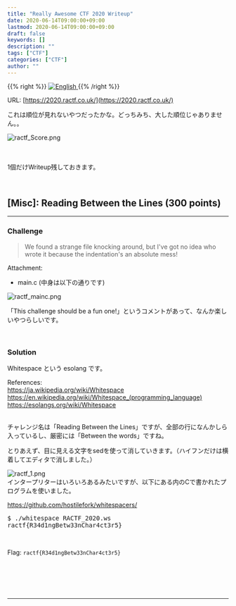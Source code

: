 ```yaml
---
title: "Really Awesome CTF 2020 Writeup"
date: 2020-06-14T09:00:00+09:00
lastmod: 2020-06-14T09:00:00+09:00
draft: false
keywords: []
description: ""
tags: ["CTF"]
categories: ["CTF"]
author: ""
---
```

{{% right %}}
<a href="https://translate.google.com/translate?hl=en&sl=ja&tl=en&u=https%3A%2F%2Fcaptureamerica.github.io%2Fwriteups%2Fpost%2Fractf_2020%2F">
<img src="https://captureamerica.github.io/writeups/img/En.png" alt="English">
</a>
{{% /right %}}

URL: [https://2020.ractf.co.uk/](https://2020.ractf.co.uk/)

これは順位が見れないやつだったかな。どっちみち、大した順位じゃありません。。

<img src="https://captureamerica.github.io/writeups/img/ractf_Score.png" alt="ractf_Score.png">



<br /><br />
1個だけWriteup残しておきます。

<br />

## [Misc]: Reading Between the Lines (300 points)
- - -
### Challenge
> We found a strange file knocking around, but I've got no idea who wrote it because the indentation's an absolute mess!

Attachment:

- main.c (中身は以下の通りです)

<img src="https://captureamerica.github.io/writeups/img/ractf_mainc.png" alt="ractf_mainc.png">


「This challenge should be a fun one!」というコメントがあって、なんか楽しいやつらしいです。


<br />

### Solution
Whitespace という esolang です。

References:<br />
https://ja.wikipedia.org/wiki/Whitespace<br />
https://en.wikipedia.org/wiki/Whitespace_(programming_language)<br />
https://esolangs.org/wiki/Whitespace<br />

<br />
チャレンジ名は「Reading Between the Lines」ですが、全部の行になんかしら入っているし、厳密には「Between the words」ですね。

とりあえず、目に見える文字をsedを使って消していきます。（ハイフンだけは横着してエディタで消しました。）

<img src="https://captureamerica.github.io/writeups/img/ractf_1.png" alt="ractf_1.png">


<br />
インタープリターはいろいろあるみたいですが、以下にある内のCで書かれたプログラムを使いました。

https://github.com/hostilefork/whitespacers/

<pre>
$ ./whitespace RACTF_2020.ws 
ractf{R34d1ngBetw33nChar4ct3r5}
</pre>

<br />

Flag: `ractf{R34d1ngBetw33nChar4ct3r5}`


<br /><br />
<br /><br />
- - -
<br /><br />
<br /><br />

